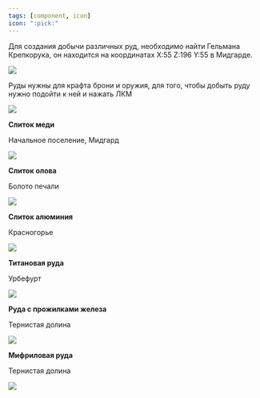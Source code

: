 ```yaml
---
tags: [component, icon]
icon: ":pick:"
---
```


Для создания добычи различных руд, необходимо найти Гельмана Крепкорука, он находится на координатах X:55 Z:196 Y:55 в Мидгарде.

![](https://i.imgur.com/LZJOwQP.png)

Руды нужны для крафта брони и оружия, для того, чтобы добыть руду нужно подойти к ней и нажать ЛКМ 

![](https://i.imgur.com/SvxRh4i.gif)


**Слиток меди**

Начальное поселение, Мидгард

![](https://i.imgur.com/Uabn6mf.png)

**Слиток олова**

Болото печали

![](https://i.imgur.com/KP6OPgg.png)

**Слиток алюминия**

Красногорье

![](https://i.imgur.com/MMWt1Xt.png)

**Титановая руда**

Урбефурт

![](https://i.imgur.com/a4WJmJB.png)

**Руда с прожилками железа**

Тернистая долина

![](https://i.imgur.com/NuaBTBl.png)

**Мифриловая руда**

Тернистая долина

![](https://i.imgur.com/hRzpo1E.png)
